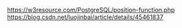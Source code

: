https://w3resource.com/PostgreSQL/position-function.php
https://blog.csdn.net/luojinbai/article/details/45461837
